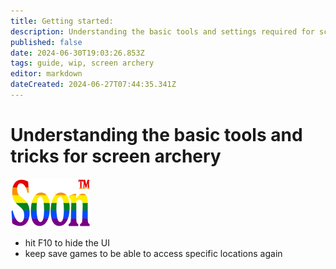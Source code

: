 ```yaml
---
title: Getting started:
description: Understanding the basic tools and settings required for screen archery
published: false
date: 2024-06-30T19:03:26.853Z
tags: guide, wip, screen archery
editor: markdown
dateCreated: 2024-06-27T07:44:35.341Z
---
```


# Understanding the basic tools and tricks for screen archery

![soon_tm.webp](/test/alithea/soon_tm.webp)

- hit F10 to hide the UI
- keep save games to be able to access specific locations again